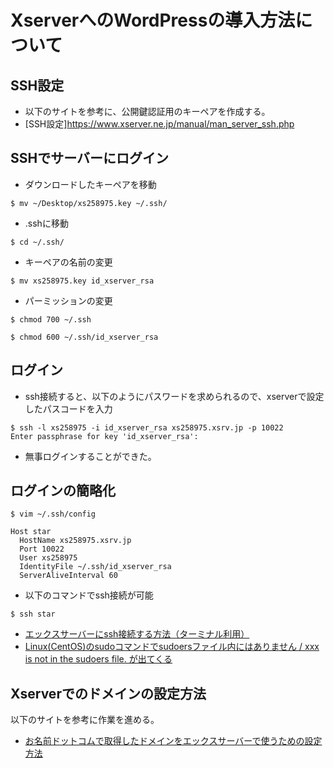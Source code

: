 # XserverへのWordPressの導入方法について

## SSH設定
- 以下のサイトを参考に、公開鍵認証用のキーペアを作成する。
- [SSH設定]https://www.xserver.ne.jp/manual/man_server_ssh.php

## SSHでサーバーにログイン
- ダウンロードしたキーペアを移動
```
$ mv ~/Desktop/xs258975.key ~/.ssh/
```

- .sshに移動
```
$ cd ~/.ssh/
```

- キーペアの名前の変更
```
$ mv xs258975.key id_xserver_rsa
```

- パーミッションの変更
```
$ chmod 700 ~/.ssh
```
```
$ chmod 600 ~/.ssh/id_xserver_rsa
```

## ログイン
- ssh接続すると、以下のようにパスワードを求められるので、xserverで設定したパスコードを入力
```
$ ssh -l xs258975 -i id_xserver_rsa xs258975.xsrv.jp -p 10022
Enter passphrase for key 'id_xserver_rsa':  
```
- 無事ログインすることができた。

## ログインの簡略化
```
$ vim ~/.ssh/config
```

```
Host star
  HostName xs258975.xsrv.jp
  Port 10022
  User xs258975
  IdentityFile ~/.ssh/id_xserver_rsa
  ServerAliveInterval 60
```

-  以下のコマンドでssh接続が可能
```
$ ssh star
```

- [エックスサーバーにssh接続する方法（ターミナル利用）](https://qiita.com/ryo2132/items/38b5a93b3df476dd2b44)
- [Linux(CentOS)のsudoコマンドでsudoersファイル内にはありません / xxx is not in the sudoers file. が出てくる](https://windows-podcast.com/sundayprogrammer/archives/2609)

## Xserverでのドメインの設定方法
以下のサイトを参考に作業を進める。
- [お名前ドットコムで取得したドメインをエックスサーバーで使うための設定方法](https://wp-exp.com/blog/domein-xserver/)



